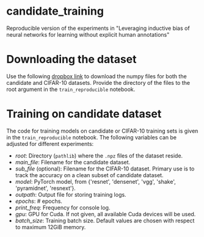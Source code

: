 # candidate_training
Reproducible version of the experiments in "Leveraging inductive bias of neural networks for learning without explicit human annotations"

# Downloading the dataset
Use the following [dropbox link](https://www.dropbox.com/sh/eh07jhrwxjugqbb/AAClfTPne3uWlcnjc__FNkKpa?dl=0) to download the numpy files for both the candidate and CIFAR-10 datasets. Provide the directory of the files to the root argument in the `train_reproducible` notebook.

# Training on candidate dataset
The code for training models on candidate or CIFAR-10 training sets is given in the `train_reproducible` notebook. The following variables can be adjusted for different experiments:
- *root*: Directory (`pathlib`) where the `.npz` files of the dataset reside.
- *main_file*: Filename for the candidate dataset.
- *sub_file* (optional): Filename for the CIFAR-10 dataset. Primary use is to track the accuracy on a clean subset of candidate dataset.
- *model*: PyTorch model, from \{'resnet', 'densenet', 'vgg', 'shake', 'pyramidnet', 'resnext'\}.
- *outpath*: Output file for storing training logs.
- *epochs*: \# epochs.
- *print_freq*: Frequency for console log.
- *gpu*: GPU for Cuda. If not given, all available Cuda devices will be used.
- *batch_size*: Training batch size. Default values are chosen with respect to maximum 12GiB memory.
